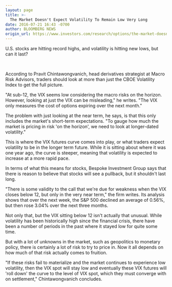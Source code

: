 ```yaml
---
layout: page
title: >-
  The Market Doesn't Expect Volatility To Remain Low Very Long
date: 2016-07-21 16:43 -0700
author: BLOOMBERG NEWS
origin_url: https://www.investors.com/research/options/the-market-doesnt-expect-volatility-to-remain-low-very-long/
---
```






U.S. stocks are hitting record highs, and volatility is hitting new lows, but can it last?


 


According to Pravit Chintawongvanich, head derivatives strategist at Macro Risk Advisors, traders should look at more than just the CBOE Volatility Index to get the full picture.


"At sub-12, the VIX seems low considering the macro risks on the horizon. However, looking at just the VIX can be misleading," he writes. "The VIX only measures the cost of options expiring over the next month."


The problem with just looking at the near term, he says, is that this only includes the market's short-term expectations. "To gauge how much the market is pricing in risk 'on the horizon', we need to look at longer-dated volatility."


This is where the VIX futures curve comes into play, or what traders expect volatility to be in the longer term future. While it is sitting about where it was one year ago, the curve is steeper, meaning that volatility is expected to increase at a more rapid pace.


In terms of what this means for stocks, Bespoke Investment Group says that there is reason to believe that stocks will see a pullback, but it shouldn't last long.


"There is some validity to the call that we're due for weakness when the VIX closes below 12, but only in the very near term," the firm writes. Its analysis shows that over the next week, the S&P 500 declined an average of 0.56%, but then rose 3.04% over the next three months.


Not only that, but the VIX sitting below 12 isn't actually that unusual. While volatility has been historically high since the financial crisis, there have been a number of periods in the past where it stayed low for quite some time.


But with a lot of unknowns in the market, such as geopolitics to monetary policy, there is certainly a lot of risk to try to price in. Now it all depends on how much of that risk actually comes to fruition.


"If these risks fail to materialize and the market continues to experience low volatility, then the VIX spot will stay low and eventually these VIX futures will 'roll down' the curve to the level of VIX spot, which they must converge with on settlement," Chintawongvanich concludes.




